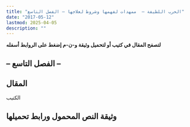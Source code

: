 ```yaml
---
title: "الحرب اللطيفة –  ممهدات لفهمها وشروط لعلاجها – الفصل التاسع"
date: "2017-05-12"
lastmod: 2025-04-05
description: ""
---
```

**لتصفح المقال في كتيب أو لتحميل وثيقة و-ن-م إضغط على الروابط أسفله**

## **– الفصل التاسع –**

## المقال

الكتيب

## وثيقة النص المحمول ورابط تحميلها

###
